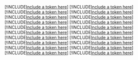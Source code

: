 [!INCLUDE[Include a token here](refs1522216125044/r1.md)]
[!INCLUDE[Include a token here](refs1522216125044/r2.md)]
[!INCLUDE[Include a token here](refs1522216125044/r3.md)]
[!INCLUDE[Include a token here](refs1522216125044/r4.md)]
[!INCLUDE[Include a token here](refs1522216125044/r5.md)]
[!INCLUDE[Include a token here](refs1522216125044/r6.md)]
[!INCLUDE[Include a token here](refs1522216125044/r7.md)]
[!INCLUDE[Include a token here](refs1522216125044/r8.md)]
[!INCLUDE[Include a token here](refs1522216125044/r9.md)]
[!INCLUDE[Include a token here](refs1522216125044/r10.md)]
[!INCLUDE[Include a token here](refs1522216125044/r11.md)]
[!INCLUDE[Include a token here](refs1522216125044/r12.md)]
[!INCLUDE[Include a token here](refs1522216125044/r13.md)]
[!INCLUDE[Include a token here](refs1522216125044/r14.md)]
[!INCLUDE[Include a token here](refs1522216125044/r15.md)]
[!INCLUDE[Include a token here](refs1522216125044/r16.md)]
[!INCLUDE[Include a token here](refs1522216125044/r17.md)]
[!INCLUDE[Include a token here](refs1522216125044/r18.md)]
[!INCLUDE[Include a token here](refs1522216125044/r19.md)]
[!INCLUDE[Include a token here](refs1522216125044/r20.md)]